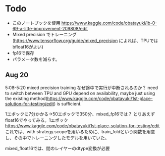 # Todo
- このノートブックを使用 https://www.kaggle.com/code/obatayuki/lb-0-69-a-litte-improvement-209808/edit
- Mixed precision でトレーニング(https://www.tensorflow.org/guide/mixed_precision によれば、TPUではbfloat16がよい)
- fp16で保存
- パラメータ数を減らす。


## Aug 20
5:08-5:20
mixed precision training なぜ途中で実行が中断されるのか？
need to switch between TPU and GPU depend on availability, maybe just using the existing method(https://www.kaggle.com/code/obatayuki/1st-place-solution-for-testing/edit) is sufficient.

1エポックに7分かかる→50エポックで350分、mixed_fp16では？
とりあえずfloat16でやってみる。1エポック
https://www.kaggle.com/code/obatayuki/1st-place-solution-for-testing/edit
これでは、with strategy.scopeを用いるために、train_foldという関数を用意し、その中でトレーニングしたモデルを用いていた。

mixed_float16では、間のレイヤーのdtype変換が必要

